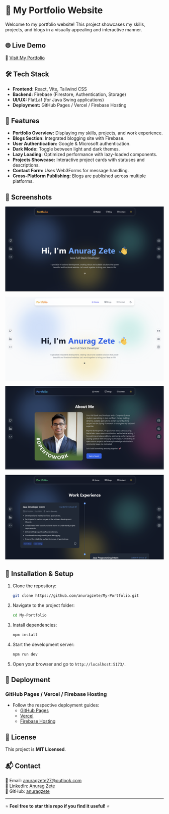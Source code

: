 # 🚀 My Portfolio Website

Welcome to my portfolio website! This project showcases my skills, projects, and blogs in a visually appealing and interactive manner.

## 🌐 Live Demo

🔗 [Visit My Portfolio](https://portfolio-anuragzete.web.app/)

## 🛠 Tech Stack

- **Frontend:** React, Vite, Tailwind CSS
- **Backend:** Firebase (Firestore, Authentication, Storage)
- **UI/UX:** FlatLaf (for Java Swing applications)
- **Deployment:** GitHub Pages / Vercel / Firebase Hosting

## 📌 Features

- **Portfolio Overview:** Displaying my skills, projects, and work experience.
- **Blogs Section:** Integrated blogging site with Firebase.
- **User Authentication:** Google & Microsoft authentication.
- **Dark Mode:** Toggle between light and dark themes.
- **Lazy Loading:** Optimized performance with lazy-loaded components.
- **Projects Showcase:** Interactive project cards with statuses and descriptions.
- **Contact Form:** Uses Web3Forms for message handling.
- **Cross-Platform Publishing:** Blogs are published across multiple platforms.

## 📸 Screenshots

![Home Page (Dark Mode)](https://github.com/anuragzete/My-Portfolio/blob/main/Project_Assets/Personal%20Portfolio%20Website/Screenshot%202025-02-18%20235809.png?raw=true)

![Home Page (Light Mode)](https://github.com/anuragzete/My-Portfolio/blob/main/Project_Assets/Personal%20Portfolio%20Website/Screenshot%202025-02-21%20212538.png?raw=true)

![About](https://github.com/anuragzete/My-Portfolio/blob/main/Project_Assets/Personal%20Portfolio%20Website/Screenshot%202025-02-21%20212644.png?raw=true)

![Work Experience](https://github.com/anuragzete/My-Portfolio/blob/main/Project_Assets/Personal%20Portfolio%20Website/Screenshot%202025-02-21%20212814.png?raw=true)

## 🔧 Installation & Setup

1. Clone the repository:
   ```sh
   git clone https://github.com/anuragzete/My-Portfolio.git
   ```
2. Navigate to the project folder:
   ```sh
   cd My-Portfolio
   ```
3. Install dependencies:
   ```sh
   npm install
   ```
4. Start the development server:
   ```sh
   npm run dev
   ```
5. Open your browser and go to `http://localhost:5173/`.

## 🚀 Deployment

### GitHub Pages / Vercel / Firebase Hosting

- Follow the respective deployment guides:
    - [GitHub Pages](https://pages.github.com/)
    - [Vercel](https://vercel.com/docs)
    - [Firebase Hosting](https://firebase.google.com/docs/hosting)

## 📝 License

This project is **MIT Licensed**.

## 📬 Contact

📧 Email: [anuragzete27@outlook.com](mailto\:anuragzete27@outlook.com)\
🔗 LinkedIn: [Anurag Zete](www.linkedin.com/in/anurag-zete-java-developer)\
📂 GitHub: [anuragzete](https://github.com/anuragzete)

---

⭐ **Feel free to star this repo if you find it useful!** ⭐

